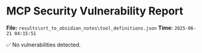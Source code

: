 # MCP Security Vulnerability Report
**File:** `results\srt_to_obsidian_notes\tool_definitions.json`
**Time:** `2025-06-21 04:15:51`

✅ No vulnerabilities detected.